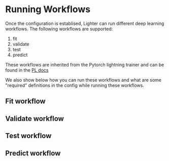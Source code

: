 # Running Workflows

Once the configuration is establised, Lighter can run different deep learning workflows. The following workflows are supported:

1. fit
2. validate
3. test
4. predict

These workflows are inherited from the Pytorch lightning trainer and can be found in the [PL docs](https://lightning.ai/docs/pytorch/stable/common/trainer.html#methods)

We also show below how you can run these workflows and what are some "required" definitions in the config while running these workflows.

## Fit workflow


## Validate workflow

## Test workflow

## Predict workflow

